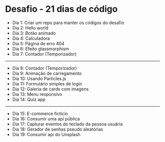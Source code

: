# Desafio - 21 dias de código

- Dia 1: Criar um repo para manter os códigos do desafio
- Dia 2: Hello world
- Dia 3: Botão animado
- Dia 4: Calculadora
- Dia 5: Página de erro 404
- Dia 6: Efeito glassmorphism
- Dia 7: Contador (Temporizador)
___
- Dia 8: Contador (Temporizador)
- Dia 9: Animação de carregamento
- Dia 10: Usando Particles.js
- Dia 11: Formulário simples de login
- Dia 12: Galeria de cards com imagens
- Dia 13: Menu responsivo
- Dia 14: Quiz app
___
- Dia 15: E-commerce fictício
- Dia 16: Consumir uma api pública
- Dia 17: Capturar eventos do teclado da pessoa usuária
- Dia 18: Gerador de senhas pseudo aleatórias
- Dia 19: Consumir api do Unsplash